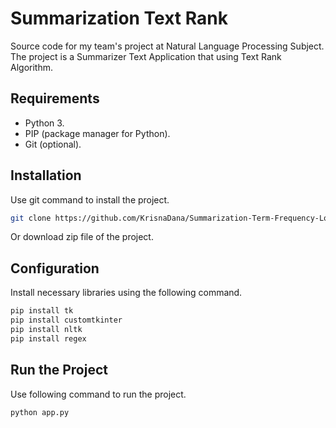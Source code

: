 # Summarization Text Rank

Source code for my team's project at Natural Language Processing Subject. The project is a Summarizer Text Application that using Text Rank Algorithm.

## Requirements

- Python 3.
- PIP (package manager for Python).
- Git (optional).

## Installation

Use git command to install the project.

```bash
git clone https://github.com/KrisnaDana/Summarization-Term-Frequency-Logarithm.git
```

Or download zip file of the project.

## Configuration

Install necessary libraries using the following command.

```bash
pip install tk
pip install customtkinter
pip install nltk
pip install regex
```

## Run the Project

Use following command to run the project.

```bash
python app.py
```
